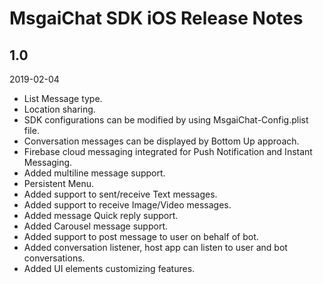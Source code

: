# MsgaiChat SDK iOS Release Notes

## 1.0
2019-02-04

* List Message type.
* Location sharing.
* SDK configurations can be modified by using MsgaiChat-Config.plist file.
* Conversation messages can be displayed by Bottom Up approach.
* Firebase cloud messaging integrated for Push Notification and Instant Messaging.
* Added multiline message support.
* Persistent Menu.
* Added support to sent/receive Text messages.
* Added support to receive Image/Video messages.
* Added message Quick reply support.
* Added Carousel message support.
* Added support to post message to user on behalf of bot.
* Added conversation listener, host app can listen to user and bot conversations.
* Added UI elements customizing features.

